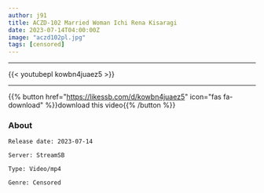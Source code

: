 ```yaml
---
author: j91
title: ACZD-102 Married Woman Ichi Rena Kisaragi
date: 2023-07-14T04:00:00Z
image: "aczd102pl.jpg"
tags: [censored]
---
```

___

{{< youtubepl kowbn4juaez5 >}}
___

{{% button href="https://likessb.com/d/kowbn4juaez5" icon="fas fa-download" %}}download this video{{% /button %}}
### About

`Release date: 2023-07-14`

`Server: StreamSB`

`Type: Video/mp4`

`Genre:	Censored`